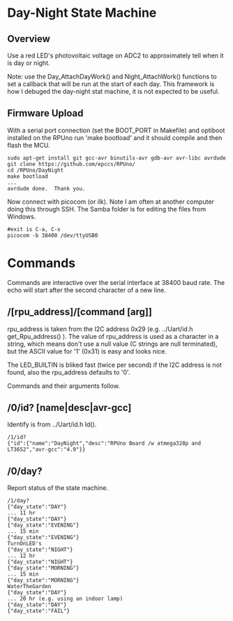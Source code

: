 # Day-Night State Machine

## Overview

Use a red LED's photovoltaic voltage on ADC2 to approximately tell when it is day or night. 

Note: use the Day_AttachDayWork() and Night_AttachWork() functions to set a callback that will be run at the start of each day. This framework is how I debuged the day-night stat machine, it is not expected to be useful.


## Firmware Upload

With a serial port connection (set the BOOT_PORT in Makefile) and optiboot installed on the RPUno run 'make bootload' and it should compile and then flash the MCU.

``` 
sudo apt-get install git gcc-avr binutils-avr gdb-avr avr-libc avrdude
git clone https://github.com/epccs/RPUno/
cd /RPUno/DayNight
make bootload
...
avrdude done.  Thank you.
``` 

Now connect with picocom (or ilk). Note I am often at another computer doing this through SSH. The Samba folder is for editing the files from Windows.

``` 
#exit is C-a, C-x
picocom -b 38400 /dev/ttyUSB0
``` 

# Commands

Commands are interactive over the serial interface at 38400 baud rate. The echo will start after the second character of a new line. 

## /\[rpu_address\]/\[command \[arg\]\]

rpu_address is taken from the I2C address 0x29 (e.g. ../Uart/id.h get_Rpu_address() ). The value of rpu_address is used as a character in a string, which means don't use a null value (C strings are null terminated), but the ASCII value for '1' (0x31) is easy and looks nice.

The LED_BUILTIN is bliked fast (twice per second) if the I2C address is not found, also the rpu_address defaults to '0'. 

Commands and their arguments follow.


## /0/id? \[name|desc|avr-gcc\]

Identify is from ../Uart/id.h Id().

``` 
/1/id?
{"id":{"name":"DayNight","desc":"RPUno Board /w atmega328p and LT3652","avr-gcc":"4.9"}}
```


##  /0/day?

Report status of the state machine.

``` 
/1/day?
{"day_state":"DAY"}
... 11 hr
{"day_state":"DAY"}
{"day_state":"EVENING"}
... 15 min
{"day_state":"EVENING"}
TurnOnLED's
{"day_state":"NIGHT"}
... 12 hr
{"day_state":"NIGHT"}
{"day_state":"MORNING"}
... 15 min
{"day_state":"MORNING"}
WaterTheGarden
{"day_state":"DAY"}
... 20 hr (e.g. using an indoor lamp)
{"day_state":"DAY"}
{"day_state":"FAIL"}
```



